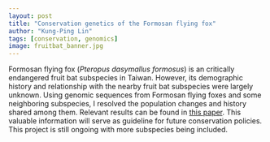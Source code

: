 ```yaml
---
layout: post
title: "Conservation genetics of the Formosan flying fox"
author: "Kung-Ping Lin"
tags: [conservation, genomics]
image: fruitbat_banner.jpg
---
```


Formosan flying fox (*Pteropus dasymallus formosus*) is an critically endangered fruit bat subspecies in Taiwan. However, its demographic history and relationship with the nearby fruit bat subspecies were largely unknown. Using genomic sequences from Formosan flying foxes and some neighboring subspecies, I resolved the population changes and history shared among them. Relevant results can be found in [this paper](https://doi.org/10.1093/jhered/esab007). This valuable information will serve as guideline for future conservation policies. This project is still ongoing with more subspecies being included.
